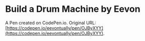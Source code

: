 # Build a Drum Machine by Eevon

A Pen created on CodePen.io. Original URL: [https://codepen.io/eevontually/pen/OJByXYY](https://codepen.io/eevontually/pen/OJByXYY).

